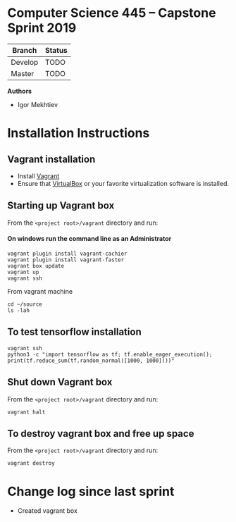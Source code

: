 # Computer Science 445 – Capstone Sprint 2019


| Branch  | Status |
| ------------- | ------------- |
| Develop  | TODO  |
| Master  | TODO |



**Authors**
- Igor Mekhtiev

# Installation Instructions


## Vagrant installation

- Install  [Vagrant](https://www.vagrantup.com/downloads.html)
- Ensure that [VirtualBox](http://www.oracle.com/technetwork/server-storage/virtualbox/downloads/index.html) or your favorite virtualization software is installed.

## Starting up Vagrant box

From the `<project root>/vagrant` directory and run:
#### On windows run the command line as an Administrator

```
vagrant plugin install vagrant-cachier
vagrant plugin install vagrant-faster
vagrant box update
vagrant up
vagrant ssh
```

From vagrant machine
```
cd ~/source
ls -lah
```

## To test tensorflow installation

```
vagrant ssh
python3 -c "import tensorflow as tf; tf.enable_eager_execution(); print(tf.reduce_sum(tf.random_normal([1000, 1000])))"
```

## Shut down Vagrant box

From the `<project root>/vagrant` directory and run:
```
vagrant halt
```

## To destroy vagrant box and free up space

From the `<project root>/vagrant` directory and run:
```
vagrant destroy
```


# Change log since last sprint

* Created vagrant box
